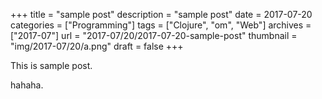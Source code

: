 +++
title = "sample post"
description = "sample post"
date = 2017-07-20
categories = ["Programming"]
tags = ["Clojure", "om", "Web"]
archives = ["2017-07"]
url = "2017-07/20/2017-07-20-sample-post"
thumbnail = "img/2017-07/20/a.png"
draft = false
+++

This is sample post.

<!--more-->

hahaha.

